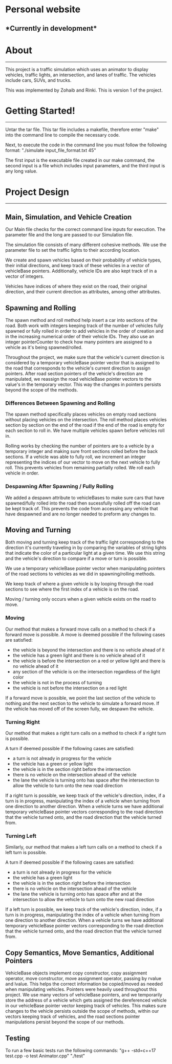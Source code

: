 # Personal website
## \*Currently in development\*



# About
------------------
This project is a traffic simulation which uses an animator to
display vehicles, traffic lights, an intersection, and lanes of traffic.
The vehicles include cars, SUVs, and trucks.

This was implemented by Zohaib and Rinki.
This is version 1 of the project.

# Getting Started!
------------------
Untar the tar file. This tar file includes a makefile, therefore
enter "make" into the command line to compile the necessary code.

Next, to execute the code in the command line you must follow the following format:
"./simulate input_file_format.txt 45"

The first input is the executable file created in our make command,
the second input is a file which includes input parameters,
and the third input is any long value.

# Project Design
------------------
## Main, Simulation, and Vehicle Creation
Our Main file checks for the correct command line inputs for execution.
The parameter file and the long are passed to our Simulation file.

The simulation file consists of many different cohesive methods. We use the
parameter file to set the traffic lights to their according location.

We create and spawn vehicles based on their probability of vehicle types,
their initial directions, and keep track of these vehicles in a vector of
vehicleBase pointers. Additionally, vehicle IDs are also kept track of
in a vector of integers.

Vehicles have indices of where they exist on the road, their original direction,
and their current direction as attributes, among other attributes.


## Spawning and Rolling
The spawn method and roll method help insert a car into sections of the road.
Both work with integers keeping track of the number of vehicles fully spawned
or fully rolled in order to add vehicles in the order of creation and in
the increasing numerical order of their vehicle IDs. They also use an integer
pointerCounter to check how many pointers are assigned to a vehicle as it's
being spawned/rolled.

Throughout the project, we make sure that the vehicle's current direction
is considered by a temporary vehicleBase pointer vector that is assigned
to the road that corresponds to the vehicle's current direction to assign pointers.
After road section pointers of the vehicle's direction are manipulated, we reassign
the road vehicleBase pointer vectors to the value's in the temporary vector.
This way the changes in pointers persists beyond the scope of the methods.

### Differences Between Spawning and Rolling
The spawn method specifically places vehicles on empty road sections without
placing vehicles on the intersection. The roll method places vehicles
section by section on the end of the road if the end of the road is empty for
each section to roll in. We have multiple vehicles spawn before vehicles roll in.

Rolling works by checking the number of pointers are to a vehicle by a temporary
integer and making sure front sections rolled before the back sections. If a
vehicle was able to fully roll, we increment an integer representing the
indices of our vector to move on the next vehicle to fully roll.
This prevents vehicles from remaining partially rolled.
We roll each vehicle in order.

### Despawning After Spawning / Fully Rolling
We added a despawn attribute to vehicleBases to make sure cars that have
spawned/fully rolled into the road then sucessfully rolled off the road
can be kept track of. This prevents the code from accessing any vehicle that
have despawned and are no longer needed to preform any changes to.



## Moving and Turning
Both moving and turning keep track of the traffic light corresponding to the
direction it's currently traveling in by comparing the variables of string lights
that indicate the color of a particular light at a given time. We use this string
and the vehicle's direction to compare if a move or turn is possible.

We use a temporary vehicleBase pointer vector when manipulating pointers of the
road sections to vehicles as we did in spawning/rolling methods.

We keep track of where a given vehicle is by looping through the road sections
to see where the first index of a vehicle is on the road.

Moving / turning only occurs when a given vehicle exists on the road to move.

### Moving
Our method that makes a forward move calls on a method to check if a
forward move is possible.
A move is deemed possible if the following cases are satisfied:
- the vehicle is beyond the intersection and there is no vehicle ahead of it
- the vehicle has a green light and there is no vehicle ahead of it
- the vehicle is before the intersection on a red or yellow light and there is no
vehicle ahead of it
- any section of the vehicle is on the intersection regardless of the light color
- the vehicle is not in the process of turning
- the vehicle is not before the intersection on a red light

If a forward move is possible, we point the last section of the vehicle to nothing
and the next section to the vehicle to simulate a forward move. If the vehicle
has moved off of the screen fully, we despawn the vehicle.

### Turning Right
Our method that makes a right turn calls on a method to check if a
right turn is possible.

A turn if deemed possible if the following cases are satisfied:
- a turn is not already in progress for the vehicle
- the vehicle has a green or yellow light
- the vehicle is in the section right before the intersection
- there is no vehicle on the intersection ahead of the vehicle
- the lane the vehicle is turning onto has space after the intersection
  to allow the vehicle to turn onto the new road direction

If a right turn is possible, we keep track of the vehicle's direction, index,
if a turn is in progress, manipulating the index of a vehicle when turning from
one direction to another direction. When a vehicle turns we have additional temporary
vehicleBase pointer vectors corresponding to the road direction that the vehicle
turned onto, and the road direction that the vehicle turned from.

### Turning Left
Similarly, our method that makes a left turn calls on a method to check if a
left turn is possible.

A turn if deemed possible if the following cases are satisfied:
- a turn is not already in progress for the vehicle
- the vehicle has a green light
- the vehicle is in the section right before the intersection
- there is no vehicle on the intersection ahead of the vehicle
- the lane the vehicle is turning onto has space after and at the intersection
  to allow the vehicle to turn onto the new road direction

If a left turn is possible, we keep track of the vehicle's direction, index,
if a turn is in progress, manipulating the index of a vehicle when turning from
one direction to another direction. When a vehicle turns we have additional temporary
vehicleBase pointer vectors corresponding to the road direction that the vehicle
turned onto, and the road direction that the vehicle turned from.

## Copy Semantics, Move Semantics, Additional Pointers
VehicleBase objects implement copy constructor, copy assignment operator, move constructor,
move assignment operator, passing by rvalue and lvalue. This helps the correct
information be copied/moved as needed when manipulating vehicles. Pointers were heavily
used throughout this project. We use many vectors of vehicleBase pointers, and
we temporarily store the address of a vehicle which gets assigned the
dereferenced vehicle in our vehicleBase pointer vector keeping track of vehicles.
This makes sure changes to the vehicle persists outside the scope of methods,
within our vectors keeping track of vehicles, and the road sections pointer manipulations
persist beyond the scope of our methods.

## Testing
To run a few basic tests run the following commands:
"g++ -std=c++17 test.cpp -o test Animator.cpp"
"./test"